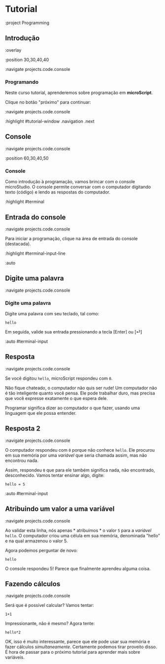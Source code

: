 # Tutorial

:project Programming

## Introdução

:overlay

:position 30,30,40,40

:navigate projects.code.console

### Programando

Neste curso tutorial, aprenderemos sobre programação em **microScript**.

Clique no botão "próximo" para continuar: 

:navigate projects.code.console

:highlight #tutorial-window .navigation .next

## Console

:navigate projects.code.console

:position 60,30,40,50

### Console

Como introdução à programação, vamos brincar com o console microStudio. O console permite conversar com o computador digitando texto (código) e lendo as respostas do computador. 

:highlight #terminal

## Entrada do console

:navigate projects.code.console

Para iniciar a programação, clique na área de entrada do console (destacada). 

:highlight #terminal-input-line

:auto

## Digite uma palavra

:navigate projects.code.console

### Digite uma palavra

Digite uma palavra com seu teclado, tal como:

```
hello
```

Em seguida, valide sua entrada pressionando a tecla [Enter] ou [⏎]

:auto #terminal-input

## Resposta

:navigate projects.code.console

Se você digitou ```hello```, microScript respondeu com ```0```.

Não fique chateado, o computador não quis ser rude! Um computador não é tão inteligente quanto você pensa. Ele pode trabalhar duro, mas precisa que você expresse exatamente o que espera dele.

Programar significa dizer ao computador o que fazer, usando uma linguagem que ele possa entender. 

## Resposta 2

:navigate projects.code.console

O computador respondeu com ```0``` porque não conhece ```hello```. Ele procurou em sua memória por uma *variável* que seria chamada assim, mas não encontrou nada.

Assim, respondeu ```0``` que para ele também significa nada, não encontrado, desconhecido. Vamos tentar ensinar algo, digite:

```
hello = 5
```

:auto #terminal-input

## Atribuindo um valor a uma variável

:navigate projects.code.console

Ao validar esta linha, nós apenas * atribuímos * o valor ```5``` para a *variável* ```hello```. O computador criou uma célula em sua memória, denominada "hello" e na qual armazenou o valor 5.

Agora podemos perguntar de novo: 

```
hello
```

O console respondeu 5! Parece que finalmente aprendeu alguma coisa.

## Fazendo cálculos

:navigate projects.code.console

Será que é possível calcular? Vamos tentar:

```
1+1
```

Impressionante, não é mesmo? Agora tente:

```
hello*2
```

OK, isso é muito interessante, parece que ele pode usar sua memória e fazer cálculos *simultaneamente*. Certamente podemos tirar proveito disso. É hora de passar para o próximo tutorial para aprender mais sobre variáveis. 
